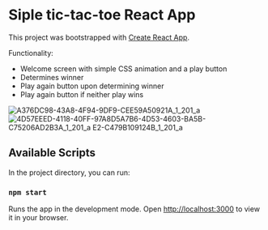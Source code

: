 # Siple tic-tac-toe React App

This project was bootstrapped with [Create React App](https://github.com/facebook/create-react-app).

Functionality: 
* Welcome screen with simple CSS animation and a play button
* Determines winner
* Play again button upon determining winner
* Play again button if neither play wins

![A376DC98-43A8-4F94-9DF9-CEE59A50921A_1_201_a](https://github.com/user-attachments/assets/aa8175e5-4d0a-413e-b2c9-af61f8af3793)
![4D57EEED-4118-40FF-97![A8D5A7B6-4D53-4603-BA5B-C75206AD2B3A_1_201_a](https://github.com/user-attachments/assets/3a3f9119-a023-4076-8801-b7949676c075)
E2-C479B109124B_1_201_a](https://github.com/user-attachments/assets/0ef20a20-a1d9-45cb-a8d5-7f1670eeb253)

## Available Scripts

In the project directory, you can run:

### `npm start`


Runs the app in the development mode.
Open [http://localhost:3000](http://localhost:3000) to view it in your browser.



